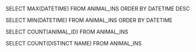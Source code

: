 SELECT MAX(DATETIME) FROM ANIMAL_INS ORDER BY DATETIME DESC 



SELECT MIN(DATETIME) FROM ANIMAL_INS ORDER BY DATETIME 



SELECT COUNT(ANIMAL_ID) FROM ANIMAL_INS



SELECT COUNT(DISTINCT NAME) FROM ANIMAL_INS



